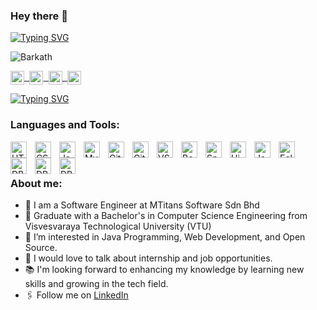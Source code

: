 ### Hey there :wave:

[![Typing SVG](https://readme-typing-svg.herokuapp.com?color=%2336BCF7&lines=This+is+Barkath+ulla)](https://git.io/typing-svg)

<p align="left">
  <img src="https://komarev.com/ghpvc/?username=shaik-barkath&label=Views&color=blue&style=plastic" alt="Barkath" />
</p>

<a href="https://www.linkedin.com/in/shaik-barkath/">
  <kbd>
    <img align="center" alt="Barkath's LinkedIn" width="22px" src="https://cdn-icons-png.flaticon.com/512/174/174857.png" />
  </kbd>
</a>
  
<a href="https://www.instagram.com/shaik_barkath_07/">
  <kbd>
    <img align="center" alt="Barkath's Instagram" width="22px" src="https://upload.wikimedia.org/wikipedia/commons/thumb/e/e7/Instagram_logo_2016.svg/2048px-Instagram_logo_2016.svg.png" />
  </kbd>
</a>
  
<a href="https://twitter.com/Barkath_says">
  <kbd>
    <img align="center" alt="Barkath's Twitter" width="22px" src="https://www.iconpacks.net/icons/2/free-twitter-logo-icon-2429-thumb.png" />
  </kbd>
</a>
 
<a href="https://t.me/Shaik_Barkath">
  <kbd>
    <img align="center" alt="Barkath's Telegram" width="22px" src="https://upload.wikimedia.org/wikipedia/commons/thumb/8/82/Telegram_logo.svg/768px-Telegram_logo.svg.png" />
  </kbd>
</a>
   
[![Typing SVG](https://readme-typing-svg.herokuapp.com?color=%2336BCF7&lines=Let's+Connect)](https://git.io/typing-svg)

### Languages and Tools:

<img align="left" alt="HTML5" width="26px" src="https://cdn.jsdelivr.net/gh/devicons/devicon/icons/html5/html5-original.svg" style="padding-right:10px;" />
<img align="left" alt="CSS3" width="26px" src="https://cdn.jsdelivr.net/gh/devicons/devicon/icons/css3/css3-original.svg" style="padding-right:10px;" />
<img align="left" alt="Java" width="26px" src="https://cdn.jsdelivr.net/gh/devicons/devicon/icons/java/java-original.svg" style="padding-right:10px;" />
<img align="left" alt="MySQL" width="26px" src="https://cdn.jsdelivr.net/gh/devicons/devicon/icons/mysql/mysql-original.svg" style="padding-right:10px;" />
<img align="left" alt="Git" width="26px" src="https://cdn.jsdelivr.net/gh/devicons/devicon/icons/git/git-original.svg" style="padding-right:10px;" />
<img align="left" alt="GitHub" width="26px" src="https://cdn.jsdelivr.net/gh/devicons/devicon/icons/github/github-original.svg" style="padding-right:10px;" />
<img align="left" alt="VS Code" width="26px" src="https://cdn.jsdelivr.net/gh/devicons/devicon/icons/vscode/vscode-original.svg" style="padding-right:10px;" />
<img align="left" alt="Bootstrap" width="26px" src="https://cdn.jsdelivr.net/gh/devicons/devicon/icons/bootstrap/bootstrap-original.svg" style="padding-right:10px;" />
<img align="left" alt="Spring" width="26px" src="https://cdn.jsdelivr.net/gh/devicons/devicon/icons/spring/spring-original.svg" style="padding-right:10px;" />
<img align="left" alt="Hibernate" width="26px" src="https://cdn.jsdelivr.net/gh/devicons/devicon/icons/hibernate/hibernate-original.svg" style="padding-right:10px;" />
<img align="left" alt="JavaScript" width="26px" src="https://cdn.jsdelivr.net/gh/devicons/devicon/icons/javascript/javascript-original.svg" style="padding-right:10px;" />
<img align="left" alt="Eclipse" width="26px" src="https://cdn.jsdelivr.net/gh/devicons/devicon/icons/eclipse/eclipse-original.svg" style="padding-right:10px;" />
<img align="left" alt="DBeaver" width="26px" src="https://cdn.jsdelivr.net/gh/devicons/devicon/icons/dbeaver/dbeaver-original.svg" style="padding-right:10px;" />
<img align="left" alt="DBeaver" width="26px" src="https://cdn.jsdelivr.net/gh/devicons/devicon/icons/bitbucket/bitbucket-original.svg" style="padding-right:10px;" />
<img align="left" alt="DBeaver" width="26px" src="https://cdn.jsdelivr.net/gh/devicons/devicon/icons/linux/linux-original.svg" style="padding-right:10px;" />


<br />
<br />

### About me:

- 🏢 I am a Software Engineer at MTitans Software Sdn Bhd
- 🏫 Graduate with a Bachelor's in Computer Science Engineering from Visvesvaraya Technological University (VTU)
- 👀 I’m interested in Java Programming, Web Development, and Open Source.
- 💬 I would love to talk about internship and job opportunities.
- 📚 I'm looking forward to enhancing my knowledge by learning new skills and growing in the tech field.
- 🖇 Follow me on [LinkedIn](https://www.linkedin.com/in/shaik-barkath/)
